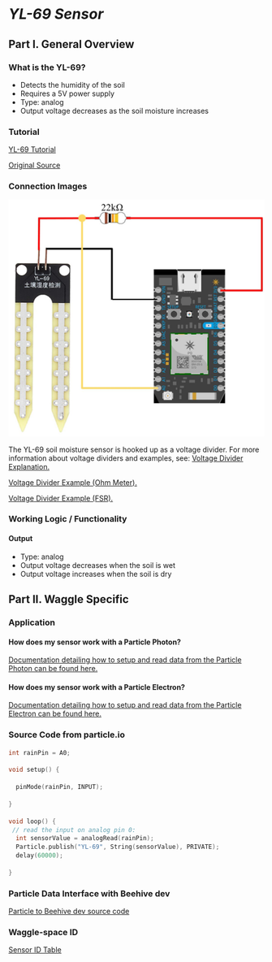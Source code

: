 # *YL-69 Sensor*
## Part I. General Overview
### What is the YL-69?

  * Detects the humidity of the soil
  * Requires a 5V power supply
  * Type: analog
  * Output voltage decreases as the soil moisture increases

### Tutorial
[YL-69 Tutorial](https://github.com/charihara/Experimental_Sensors/blob/master/Datasheets/YL69_Guide.pdf)

[Original Source](https://randomnerdtutorials.com/guide-for-soil-moisture-sensor-yl-69-or-hl-69-with-the-arduino/)
### Connection Images
![image of YL-69 connection](https://github.com/charihara/Experimental_Sensors/blob/master/Images/YL69_Connection_1.JPG)

The YL-69 soil moisture sensor is hooked up as a voltage divider. For more information about voltage dividers and examples, see:
[Voltage Divider Explanation.](https://en.wikipedia.org/wiki/Voltage_divider)

[Voltage Divider Example (Ohm Meter).](http://www.circuitbasics.com/arduino-ohm-meter/)

[Voltage Divider Example (FSR).](https://learn.adafruit.com/force-sensitive-resistor-fsr/using-an-fsr)
### Working Logic / Functionality
#### Output

  * Type: analog
  * Output voltage decreases when the soil is wet
  * Output voltage increases when the soil is dry

## Part II. Waggle Specific
### Application
#### How does my sensor work with a Particle Photon?
[Documentation detailing how to setup and read data from the Particle Photon can be found here.](https://github.com/charihara/Experimental_Sensors/blob/master/Photon_Instructions.md)

#### How does my sensor work with a Particle Electron?
[Documentation detailing how to setup and read data from the Particle Electron can be found here.](https://github.com/charihara/Experimental_Sensors/blob/master/Electron_Instructions.md)

### Source Code from particle.io

```C 
int rainPin = A0;

void setup() {
    
  pinMode(rainPin, INPUT);

}

void loop() {
 // read the input on analog pin 0:
  int sensorValue = analogRead(rainPin);
  Particle.publish("YL-69", String(sensorValue), PRIVATE);
  delay(60000);

}
```
### Particle Data Interface with Beehive dev <a name="beehive"></a>
[Particle to Beehive dev source code](https://github.com/JordanFleming/sensor_documentation/blob/master/Particle_to_Beehive_plugin)
### Waggle-space ID
[Sensor ID Table](https://github.com/JordanFleming/sensor_documentation/blob/master/Sensor_IDs.md)
